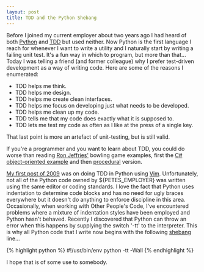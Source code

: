 ```yaml
---
layout: post
title: TDD and the Python Shebang
---
```


Before I joined my current employer about two years ago I had heard of both
[Python](http://www.python.org/) and [TDD](http://en.wikipedia.org/wiki/Test-driven_development) but used
neither. Now Python is the first language I reach for whenever I want to write a
utility and I naturally start by writing a failing unit test. It's a fun way in
which to program, but more than that... Today I was telling a friend (and former
colleague) why I prefer test-driven development as a way of writing code. Here
are some of the reasons I enumerated:

- TDD helps me think.
- TDD helps me design.
- TDD helps me create clean interfaces.
- TDD helps me focus on developing just what needs to be developed.
- TDD helps me clean up my code.
- TDD tells me that my code does exactly what it is supposed to.
- TDD lets me test my code as often as I like at the press of a single key.

That last point is more an artefact of unit-testing, but is still valid.

If you're a programmer and you want to learn about TDD, you could do worse than
reading [Ron Jeffries'](http://www.xprogramming.com/) bowling game examples,
first the [C# object-oriented
example](http://www.xprogramming.com/xpmag/acsBowling.htm) and then
[procedural](http://www.xprogramming.com/xpmag/acsBowlingProcedural.htm)
version.


[My first post of 2009](/blog/2009/01/01/tdd-in-vim/) was on
doing TDD in Python using [Vim](http://www.vim.org/). Unfortunately, not all of
the Python code owned by ${PETES_EMPLOYER} was written using the same editor or
coding standards. I love the fact that Python uses indentation to determine code
blocks and has no need for ugly braces everywhere but it doesn't do anything to
enforce discipline in this area. Occasionally, when working with Other People's
Code, I've encountered problems where a mixture of indentation styles have been
employed and Python hasn't behaved. Recently I discovered that Python can throw
an error when this happens by supplying the switch '-tt' to the interpreter.
This is why all Python code that I write now begins with the following
[shebang](http://en.wikipedia.org/wiki/Shebang_(Unix)) line...

{% highlight python %}
#!/usr/bin/env python -tt -Wall
{% endhighlight %}

I hope that is of some use to somebody.

